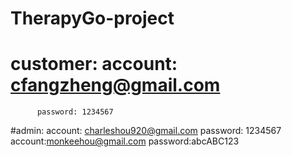 # TherapyGo-project
# customer: account: cfangzheng@gmail.com 
          password: 1234567
#admin: account: charleshou920@gmail.com
       password: 1234567
       account:monkeehou@gmail.com 
       password:abcABC123
